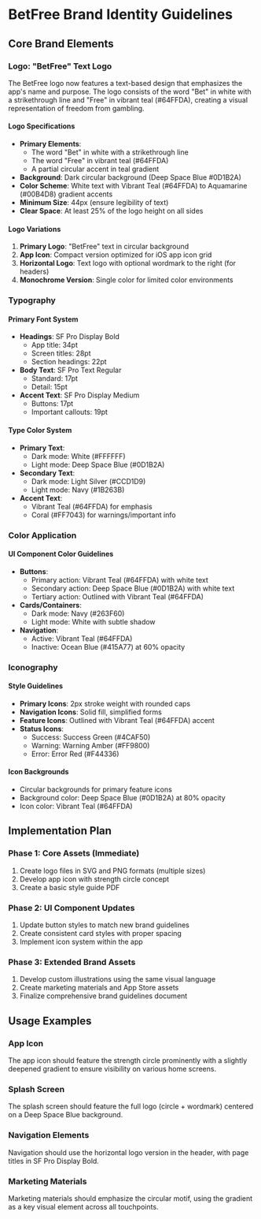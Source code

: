 # BetFree Brand Identity Guidelines

## Core Brand Elements

### Logo: "BetFree" Text Logo

The BetFree logo now features a text-based design that emphasizes the app's name and purpose. The logo consists of the word "Bet" in white with a strikethrough line and "Free" in vibrant teal (#64FFDA), creating a visual representation of freedom from gambling.

#### Logo Specifications
- **Primary Elements**: 
  - The word "Bet" in white with a strikethrough line
  - The word "Free" in vibrant teal (#64FFDA)
  - A partial circular accent in teal gradient
- **Background**: Dark circular background (Deep Space Blue #0D1B2A)
- **Color Scheme**: White text with Vibrant Teal (#64FFDA) to Aquamarine (#00B4D8) gradient accents
- **Minimum Size**: 44px (ensure legibility of text)
- **Clear Space**: At least 25% of the logo height on all sides

#### Logo Variations
1. **Primary Logo**: "BetFree" text in circular background
2. **App Icon**: Compact version optimized for iOS app icon grid
3. **Horizontal Logo**: Text logo with optional wordmark to the right (for headers)
4. **Monochrome Version**: Single color for limited color environments

### Typography

#### Primary Font System
- **Headings**: SF Pro Display Bold
  - App title: 34pt
  - Screen titles: 28pt
  - Section headings: 22pt
- **Body Text**: SF Pro Text Regular
  - Standard: 17pt
  - Detail: 15pt
- **Accent Text**: SF Pro Display Medium
  - Buttons: 17pt
  - Important callouts: 19pt

#### Type Color System
- **Primary Text**: 
  - Dark mode: White (#FFFFFF)
  - Light mode: Deep Space Blue (#0D1B2A)
- **Secondary Text**:
  - Dark mode: Light Silver (#CCD1D9)
  - Light mode: Navy (#1B263B)
- **Accent Text**:
  - Vibrant Teal (#64FFDA) for emphasis
  - Coral (#FF7043) for warnings/important info

### Color Application

#### UI Component Color Guidelines
- **Buttons**:
  - Primary action: Vibrant Teal (#64FFDA) with white text
  - Secondary action: Deep Space Blue (#0D1B2A) with white text
  - Tertiary action: Outlined with Vibrant Teal (#64FFDA)
- **Cards/Containers**:
  - Dark mode: Navy (#263F60)
  - Light mode: White with subtle shadow
- **Navigation**:
  - Active: Vibrant Teal (#64FFDA)
  - Inactive: Ocean Blue (#415A77) at 60% opacity

### Iconography

#### Style Guidelines
- **Primary Icons**: 2px stroke weight with rounded caps
- **Navigation Icons**: Solid fill, simplified forms
- **Feature Icons**: Outlined with Vibrant Teal (#64FFDA) accent
- **Status Icons**:
  - Success: Success Green (#4CAF50)
  - Warning: Warning Amber (#FF9800)
  - Error: Error Red (#F44336)

#### Icon Backgrounds
- Circular backgrounds for primary feature icons
- Background color: Deep Space Blue (#0D1B2A) at 80% opacity
- Icon color: Vibrant Teal (#64FFDA)

## Implementation Plan

### Phase 1: Core Assets (Immediate)
1. Create logo files in SVG and PNG formats (multiple sizes)
2. Develop app icon with strength circle concept
3. Create a basic style guide PDF

### Phase 2: UI Component Updates
1. Update button styles to match new brand guidelines
2. Create consistent card styles with proper spacing
3. Implement icon system within the app

### Phase 3: Extended Brand Assets
1. Develop custom illustrations using the same visual language
2. Create marketing materials and App Store assets
3. Finalize comprehensive brand guidelines document

## Usage Examples

### App Icon
The app icon should feature the strength circle prominently with a slightly deepened gradient to ensure visibility on various home screens.

### Splash Screen
The splash screen should feature the full logo (circle + wordmark) centered on a Deep Space Blue background.

### Navigation Elements
Navigation should use the horizontal logo version in the header, with page titles in SF Pro Display Bold.

### Marketing Materials
Marketing materials should emphasize the circular motif, using the gradient as a key visual element across all touchpoints. 